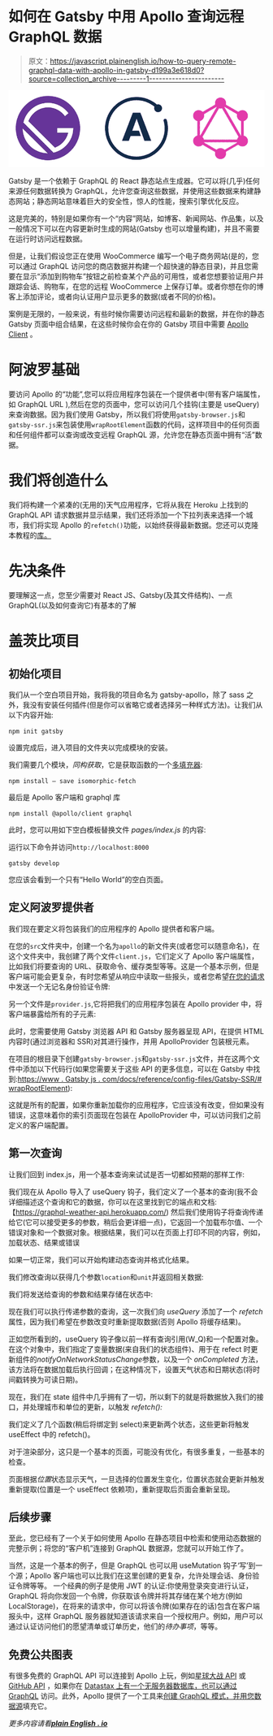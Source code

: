 # 如何在 Gatsby 中用 Apollo 查询远程 GraphQL 数据

> 原文：<https://javascript.plainenglish.io/how-to-query-remote-graphql-data-with-apollo-in-gatsby-d199a3e618d0?source=collection_archive---------1----------------------->

![](img/f45f7f5eba69dc112122ac9d06fbc83a.png)

Gatsby 是一个依赖于 GraphQL 的 React 静态站点生成器。它可以将(几乎)任何来源任何数据转换为 GraphQL，允许您查询这些数据，并使用这些数据来构建静态网站；静态网站意味着巨大的安全性，惊人的性能，搜索引擎优化反应。

这是完美的，特别是如果你有一个“内容”网站，如博客、新闻网站、作品集，以及一般情况下可以在内容更新时生成的网站(Gatsby 也可以增量构建)，并且不需要在运行时访问远程数据。

但是，让我们假设您正在使用 WooCommerce 编写一个电子商务网站(是的，您可以通过 GraphQL 访问您的商店数据并构建一个超快速的静态目录)，并且您需要在显示“添加到购物车”按钮之前检查某个产品的可用性，或者您想要验证用户并跟踪会话、购物车，在您的远程 WooCommerce 上保存订单。或者你想在你的博客上添加评论，或者向认证用户显示更多的数据(或者不同的价格)。

案例是无限的，一般来说，有些时候你需要访问远程和最新的数据，并在你的静态 Gatsby 页面中组合结果，在这些时候你会在你的 Gatsby 项目中需要 [Apollo Client](https://www.apollographql.com/docs/) 。

# 阿波罗基础

要访问 Apollo 的“功能”,您可以将应用程序包装在一个提供者中(带有客户端属性，如 GraphQL URL ),然后在您的页面中，您可以访问几个挂钩(主要是 useQuery)来查询数据。因为我们使用 Gatsby，所以我们将使用`gatsby-browser.js`和`gatsby-ssr.js`来包装使用`wrapRootElement`函数的代码，这样项目中的任何页面和任何组件都可以查询或改变远程 GraphQL 源，允许您在静态页面中拥有“活”数据。

# 我们将创造什么

我们将构建一个紧凑的(无用的)天气应用程序，它将从我在 Heroku 上找到的 GraphQL API 请求数据并显示结果，我们还将添加一个下拉列表来选择一个城市，我们将实现 Apollo 的`refetch()`功能，以始终获得最新数据。您还可以克隆本教程的[库。](https://github.com/popeating/gatsby-apollo)

# 先决条件

要理解这一点，您至少需要对 React JS、Gatsby(及其文件结构)、一点 GraphQL(以及如何查询它)有基本的了解

# 盖茨比项目

## 初始化项目

我们从一个空白项目开始，我将我的项目命名为 gatsby-apollo，除了 sass 之外，我没有安装任何插件(但是你可以省略它或者选择另一种样式方法)。让我们从以下内容开始:

```
npm init gatsby
```

设置完成后，进入项目的文件夹以完成模块的安装。

我们需要几个模块，*同构获取*，它是获取函数的一个[多填充器](https://en.wikipedia.org/wiki/Polyfill_(programming)):

```
npm install — save isomorphic-fetch
```

最后是 Apollo 客户端和 graphql 库

```
npm install @apollo/client graphql
```

此时，您可以用如下空白模板替换文件 *pages/index.js* 的内容:

运行以下命令并访问`http://localhost:8000`

```
gatsby develop
```

您应该会看到一个只有“Hello World”的空白页面。

## 定义阿波罗提供者

我们现在要定义将包装我们的应用程序的 Apollo 提供者和客户端。

在您的`src`文件夹中，创建一个名为`apollo`的新文件夹(或者您可以随意命名)，在这个文件夹中，我创建了两个文件`client.js`，它们定义了 Apollo 客户端属性，比如我们将要查询的 URL、获取命令、缓存类型等等。这是一个基本示例，但是客户端可能会更复杂，有时您希望从响应中读取一些报头，或者您希望[在您的请求](https://www.apollographql.com/docs/react/networking/authentication/#header)中发送一个无记名身份验证令牌:

另一个文件是`provider.js`,它将把我们的应用程序包装在 Apollo provider 中，将客户端暴露给所有的子元素:

此时，您需要使用 Gatsby 浏览器 API 和 Gatsby 服务器呈现 API，在提供 HTML 内容时(通过浏览器和 SSR)对其进行操作，并用 ApolloProvider 包装根元素。

在项目的根目录下创建`gatsby-browser.js`和`gatsby-ssr.js`文件，并在这两个文件中添加以下代码行(如果您需要关于这些 API 的更多信息，可以在 Gatsby 中找到:[https://www . Gatsby js . com/docs/reference/config-files/Gatsby-SSR/# wrapRootElement](https://www.gatsbyjs.com/docs/reference/config-files/gatsby-ssr/#wrapRootElement)):

这就是所有的配置，如果你重新加载你的应用程序，它应该没有改变，但如果没有错误，这意味着你的索引页面现在包装在 ApolloProvider 中，可以访问我们之前定义的客户端配置。

## 第一次查询

让我们回到 index.js，用一个基本查询来试试是否一切都如预期的那样工作:

我们现在从 Apollo 导入了 useQuery 钩子，我们定义了一个基本的查询(我不会详细描述这个查询和它的数据，你可以在这里找到它的端点和文档:【https://graphql-weather-api.herokuapp.com/)
然后我们使用钩子将查询传递给它(它可以接受更多的参数，稍后会更详细一点)，它返回一个加载布尔值、一个错误对象和一个数据对象。根据结果，我们可以在页面上打印不同的内容，例如，加载状态、结果或错误

如果一切正常，我们可以开始构建动态查询并格式化结果。

我们修改查询以获得几个参数`location`和`unit`并返回相关数据:

我们将发送给查询的参数和结果存储在状态中:

现在我们可以执行传递参数的查询，这一次我们向 *useQuery* 添加了一个 *refetch* 属性，因为我们希望在参数改变时重新提取数据(否则 Apollo 将缓存结果)。

正如您所看到的，useQuery 钩子像以前一样有查询引用(W_Q)和一个配置对象。在这个对象中，我们指定了变量数据(来自我们的状态组件)、用于在 refect 时更新组件的*notifyOnNetworkStatusChange*参数，以及一个 *onCompleted* 方法，该方法将在数据加载后执行回调；在这种情况下，设置天气状态和日期状态(将时间戳转换为可读日期)。

现在，我们在 state 组件中几乎拥有了一切，所以剩下的就是将数据放入我们的接口，并处理城市和单位的更新，以触发 *refetch():*

我们定义了几个函数(稍后将绑定到 select)来更新两个状态，这些更新将触发 useEffect 中的 refetch()。

对于渲染部分，这只是一个基本的页面，可能没有优化，有很多重复，一些基本的检查。

页面根据*位置*状态显示天气，一旦选择的位置发生变化，位置状态就会更新并触发重新提取(位置是一个 useEffect 依赖项)，重新提取后页面会重新呈现。

## 后续步骤

至此，您已经有了一个关于如何使用 Apollo 在静态项目中检索和使用动态数据的完整示例；将您的“客户机”连接到 GraphQL 数据源，您就可以开始工作了。

当然，这是一个基本的例子，但是 GraphQL 也可以用 useMutation 钩子‘写’到一个源；Apollo 客户端也可以比我们在这里创建的更复杂，允许处理会话、身份验证令牌等等。
一个经典的例子是使用 JWT 的认证:你使用登录突变进行认证，GraphQL 将向你发回一个令牌，你获取该令牌并将其存储在某个地方(例如 LocalStorage)，在将来的请求中，你可以将该令牌(如果存在的话)包含在客户端报头中，这样 GraphQL 服务器就知道该请求来自一个授权用户。例如，用户可以通过认证访问他们的愿望清单或订单历史，他们的*待办事项*，等等。

## 免费公共图表

有很多免费的 GraphQL API 可以连接到 Apollo 上玩，例如[星球大战 API](https://graphql.org/swapi-graphql) 或 [GitHub API](https://developer.github.com/v4/explorer/) ，如果你在 [Datastax 上有一个无服务器数据库，也可以通过 GraphQL](https://docs.datastax.com/en/astra/docs/using-the-astra-graphql-api.html) 访问。此外，Apollo 提供了一个工具来[创建 GraphQL 模式，并用您数据源](https://www.apollographql.com/docs/intro/platform/#1-build-your-graph-with-apollo-server)填充它。

*更多内容请看*[***plain English . io***](https://plainenglish.io/)